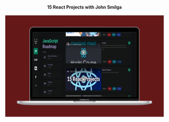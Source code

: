 <h4 align="center" >
  15 React Projects with John Smilga
</h4>

<div align = "center">

  ![](preview.png)
</div>


